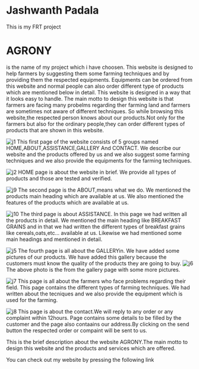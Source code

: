 # Jashwanth Padala
This is my FRT project

<H1>AGRONY</H1>
is the name of my project which i have choosen.
This website is designed to help farmers by suggesting them some farming techniques and by providing them the respected equipments.
Equipments can be ordered from this website and normal people can also order different type of products which are mentioned below in detail.
This website is designed in a way that it looks easy to handle.
The main motto to design this website is that farmers are facing many probelms regarding ther farming land and farmers are sometimes not aware of different techniques.
So while browsing this website,the respected person knows about our products.Not only for the farmers but also for the ordinary people,they can order different types of products that are shown in this website.


![j1](https://user-images.githubusercontent.com/111550654/190850073-3a5f68ad-6120-4448-b51d-3e34369e6238.jpg)
This first page of the website consists of 5 groups named HOME,ABOUT,ASSISTANCE,GALLERY And CONTACT.
We describe our website and the products offered by us and we also suggest some farming techniques and we also provide the equipments for the farming techniques.

![j2](https://user-images.githubusercontent.com/111550654/190850423-0d1afcc7-e241-4dfd-bd9a-d3cec85ffbe1.jpg)
HOME page is about the website in brief.
We provide all types of products and those are tested and verified.

![j9](https://user-images.githubusercontent.com/111550654/190850673-fe114ecc-a200-4998-8b82-2432c3dd2902.jpg)
The second page is the ABOUT,means what we do.
We mentioned the products main heading which are available at us.
We also mentioned the features of the products which are available at us.

![j10](https://user-images.githubusercontent.com/111550654/190850981-86c28943-258c-420c-af9b-48fbeb12e9aa.jpg)
The third page is about ASSISTANCE.
In this page we had written all the products in detail.
We mentioned the main heading like BREAKFAST GRAINS and in that we had written the different types of breakfast grains like cereals,oats,etc... available at us.
Likewise we had mentioned some main headings and mentioned in detail.

![j5](https://user-images.githubusercontent.com/111550654/190851190-d9f933f3-3de6-479a-a12c-9f52be88e1bf.jpg)
The fourth page is all about the GALLERYin.
We have added some pictures of our products.
We have added this gallery because the customers must know the quality of the products they are going to buy.
![j6](https://user-images.githubusercontent.com/111550654/190851284-48beff00-4b9d-462f-ad0a-95a5d21f36f3.jpg)
The above photo is the from the gallery page with some more pictures.

![j7](https://user-images.githubusercontent.com/111550654/190851340-e36085d1-e6e6-4177-b57d-546193ed4923.jpg)
This page is all about the farmers who face problems regarding their field.
This page contains the different types of farming techniques.
We had written about the tecniques and we also provide the equipment which is used for the farming.

![j8](https://user-images.githubusercontent.com/111550654/190851659-8640954d-2715-43e1-bfe0-4f1819c128f8.jpg)
This page is about the contact.We will reply to any order or any complaint within 12hours.
Page contains some details to be filled by the customer and the page also contaains our address.By clicking on the send button the respected order or compaint will be sent to us.

This is the brief description about the website AGRONY.The main motto to design this website and the products and services which are offered.

You can check out my website by pressing the following link 
